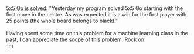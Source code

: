 <br /><a href="http://www.cs.unimaas.nl/~vanderwerf/5x5/5x5solved.html">5x5 Go is solved</a>: "Yesterday my program solved 5x5 Go starting with the first move in the centre. As was expected it is a win for the first player with 25 points (the whole board belongs to black)."
<br />
<br /><font class="comment">Having spent some time on this problem for a machine learning class in the past, I can appreciate the scope of this problem.  Rock on.</font>
<br />-m
<br />